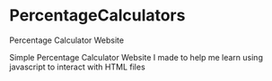 # PercentageCalculators
Percentage Calculator Website

Simple Percentage Calculator Website I made to help me learn using javascript to interact with HTML files
